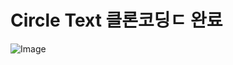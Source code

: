 # Circle Text 클론코딩ㄷ 완료
![Image](https://github.com/user-attachments/assets/163cbe96-09b5-432d-baa6-1b32ae3a90b9)
